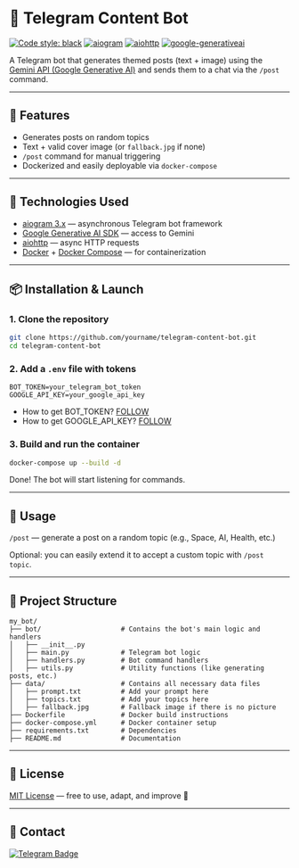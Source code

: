 # 🤖 Telegram Content Bot
[![Code style: black](https://img.shields.io/badge/code%20style-black-000000.svg)](https://t.me/OFFpolice2069) [![aiogram](https://img.shields.io/badge/aiogram-3.4.1-%234FC3F7)](https://docs.aiogram.dev/en/latest/) [![aiohttp](https://img.shields.io/badge/aiohttp-latest-%23005788)](https://docs.aiohttp.org/en/stable/) [![google-generativeai](https://img.shields.io/badge/google--generativeai-latest-%23FF6D01)](https://pypi.org/project/google-generativeai/)

A Telegram bot that generates themed posts (text + image) using the [Gemini API (Google Generative AI)](https://ai.google.dev/) and sends them to a chat via the `/post` command.  

---

## 🚀 Features

- Generates posts on random topics
- Text + valid cover image (or `fallback.jpg` if none)
- `/post` command for manual triggering
- Dockerized and easily deployable via `docker-compose`

---

## 🧠 Technologies Used

- [aiogram 3.x](https://docs.aiogram.dev/en/latest/) — asynchronous Telegram bot framework
- [Google Generative AI SDK](https://pypi.org/project/google-generativeai/) — access to Gemini
- [aiohttp](https://docs.aiohttp.org/en/stable/) — async HTTP requests
- [Docker](https://www.docker.com/) + [Docker Compose](https://docs.docker.com/compose/) — for containerization

---

## 📦 Installation & Launch

### 1. Clone the repository

```bash
git clone https://github.com/yourname/telegram-content-bot.git
cd telegram-content-bot
```

### 2. Add a `.env` file with tokens
```env
BOT_TOKEN=your_telegram_bot_token
GOOGLE_API_KEY=your_google_api_key
```
- How to get BOT_TOKEN?
[FOLLOW](https://t.me/BotFather)
- How to get GOOGLE_API_KEY?
[FOLLOW](https://aistudio.google.com/app/apikey)
### 3. Build and run the container
```bash
docker-compose up --build -d
```

Done! The bot will start listening for commands.

---

## 💬 Usage

`/post` — generate a post on a random topic (e.g., Space, AI, Health, etc.)

Optional: you can easily extend it to accept a custom topic with `/post topic`.

---

## 📁 Project Structure

```structure
my_bot/
├── bot/                    # Contains the bot's main logic and handlers
│   ├── __init__.py
│   ├── main.py             # Telegram bot logic
│   ├── handlers.py         # Bot command handlers
│   ├── utils.py            # Utility functions (like generating posts, etc.)
├── data/                   # Contains all necessary data files
│   ├── prompt.txt          # Add your prompt here
│   ├── topics.txt          # Add your topics here
│   ├── fallback.jpg        # Fallback image if there is no picture
├── Dockerfile              # Docker build instructions
├── docker-compose.yml      # Docker container setup
├── requirements.txt        # Dependencies
├── README.md               # Documentation

```

---

## 📜 License

[MIT License](MIT) — free to use, adapt, and improve 🤘

---

## 🤝 Contact
[![Telegram Badge](https://img.shields.io/badge/Contact-blue?style=flat&logo=telegram&logoColor=white)](https://t.me/spystars777)

